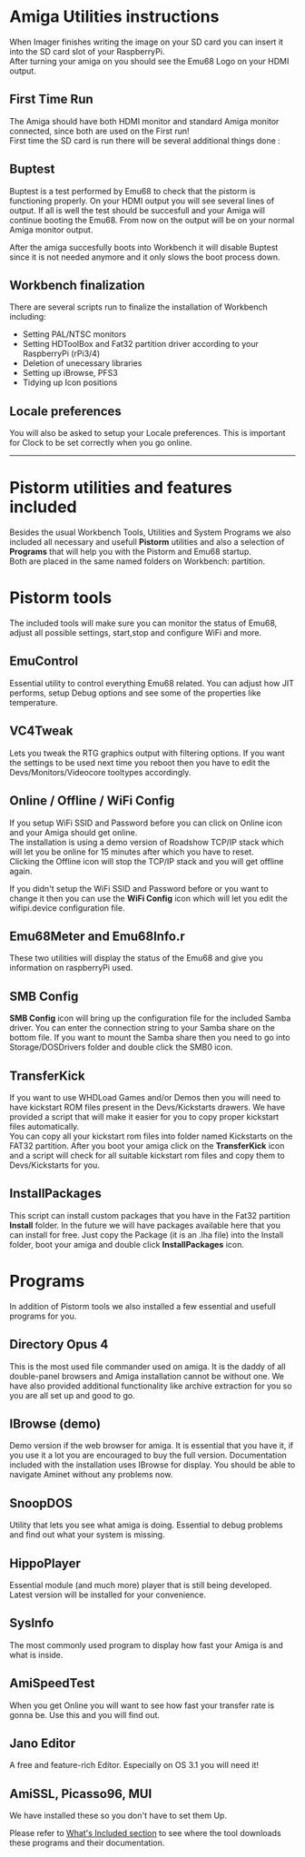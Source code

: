 # Amiga Utilities instructions

When Imager finishes writing the image on your SD card you can insert it into the SD card slot of your RaspberryPi.<br>
After turning your amiga on you should see the Emu68 Logo on your HDMI output.<br>

## First Time Run

The Amiga should have both HDMI monitor and standard Amiga monitor connected, since both are used on the First run!<br>
First time the SD card is run there will be several additional things done :

## Buptest

Buptest is a test performed by Emu68 to check that the pistorm is functioning properly. On your HDMI output you will see several lines of output. If all is well the test should be succesfull and your Amiga will continue booting the Emu68. From now on the output will be on your normal Amiga monitor output.<br>

After the amiga succesfully boots into Workbench it will disable Buptest since it is not needed anymore and it only slows the boot process down.

## Workbench finalization

There are several scripts run to finalize the installation of Workbench including:
- Setting PAL/NTSC monitors
- Setting HDToolBox and Fat32 partition driver according to your RaspberryPi (rPi3/4)
- Deletion of unecessary libraries
- Setting up iBrowse, PFS3
- Tidying up Icon positions

## Locale preferences

You will also be asked to setup your Locale preferences. This is important for Clock to be set correctly when you go online.

---

# Pistorm utilities and features included

Besides the usual Workbench Tools, Utilities and System Programs we also included all necessary and usefull **Pistorm** utilities and also a selection of **Programs** that will help you with the Pistorm and Emu68 startup.<br>
Both are placed in the same named folders on Workbench: partition.

# Pistorm tools

The included tools will make sure you can monitor the status of Emu68, adjust all possible settings, start,stop and configure WiFi and more.

## EmuControl

Essential utility to control everything Emu68 related. You can adjust how JIT performs, setup Debug options and see some of the properties like temperature.

## VC4Tweak

Lets you tweak the RTG graphics output with filtering options. If you want the settings to be used next time you reboot then you have to edit the Devs/Monitors/Videocore tooltypes accordingly.

## Online / Offline / WiFi Config

If you setup WiFi SSID and Password before you can click on Online icon and your Amiga should get online.<br>
The installation is using a demo version of Roadshow TCP/IP stack which will let you be online for 15 minutes after which you have to reset. <br>
Clicking the Offline icon will stop the TCP/IP stack and you will get offline again.<br>

If you didn't setup the WiFi SSID and Password before or you want to change it then you can use the **WiFi Config** icon which will let you edit the wifipi.device configuration file.

## Emu68Meter and Emu68Info.r

These two utilities will display the status of the Emu68 and give you information on raspberryPi used.

## SMB Config

**SMB Config** icon will bring up the configuration file for the included Samba driver. You can enter the connection string to your Samba share on the bottom file. If you want to mount the Samba share then you need to go into Storage/DOSDrivers folder and double click the SMB0 icon.

## TransferKick

If you want to use WHDLoad Games and/or Demos then you will need to have kickstart ROM files present in the Devs/Kickstarts drawers. We have provided a script that will make it easier for you to copy proper kickstart files automatically.<br>
You can copy all your kickstart rom files into folder named Kickstarts on the FAT32 partition. After you boot your amiga click on the **TransferKick** icon and a script will check for all suitable kickstart rom files and copy them to Devs/Kickstarts for you.

## InstallPackages

This script can install custom packages that you have in the Fat32 partition **Install** folder. In the future we will have packages available here that you can install for free. Just copy the Package (it is an .lha file) into the Install folder, boot your amiga and double click **InstallPackages** icon. 

# Programs

In addition of Pistorm tools we also installed a few essential and usefull programs for you.

## Directory Opus 4

This is the most used file commander used on amiga. It is the daddy of all double-panel browsers and Amiga installation cannot be without one. We have also provided additional functionality like archive extraction for you so you are all set up and good to go.

## IBrowse (demo)

Demo version if the web browser for amiga. It is essential that you have it, if you use it a lot you are encouraged to buy the full version. Documentation included with the installation uses IBrowse for display. You should be able to navigate Aminet without any problems now.

## SnoopDOS

Utility that lets you see what amiga is doing. Essential to debug problems and find out what your system is missing.

## HippoPlayer

Essential module (and much more) player that is still being developed. Latest version will be installed for your convenience.

## SysInfo

The most commonly used program to display how fast your Amiga is and what is inside.

## AmiSpeedTest

When you get Online you will want to see how fast your transfer rate is gonna be. Use this and you will find out.

## Jano Editor

A free and feature-rich Editor. Especially on OS 3.1 you will need it!

## AmiSSL, Picasso96, MUI

We have installed these so you don't have to set them Up.

Please refer to [What's Included section](included.md) to see where the tool downloads these programs and their documentation.
